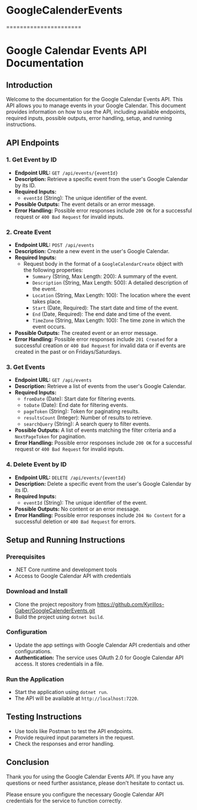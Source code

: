 # GoogleCalenderEvents
======================
# Google Calendar Events API Documentation

## Introduction

Welcome to the documentation for the Google Calendar Events API. This API allows you to manage events in your Google Calendar. This document provides information on how to use the API, including available endpoints, required inputs, possible outputs, error handling, setup, and running instructions.

## API Endpoints

### 1. Get Event by ID

- **Endpoint URL:** `GET /api/events/{eventId}`
- **Description:** Retrieve a specific event from the user's Google Calendar by its ID.
- **Required Inputs:**
  - `eventId` (String): The unique identifier of the event.
- **Possible Outputs:** The event details or an error message.
- **Error Handling:** Possible error responses include `200 OK` for a successful request or `400 Bad Request` for invalid inputs.

### 2. Create Event

- **Endpoint URL:** `POST /api/events`
- **Description:** Create a new event in the user's Google Calendar.
- **Required Inputs:**
  - Request body in the format of a `GoogleCalendarCreate` object with the following properties:
    - `Summary` (String, Max Length: 200): A summary of the event.
    - `Description` (String, Max Length: 500): A detailed description of the event.
    - `Location` (String, Max Length: 100): The location where the event takes place.
    - `Start` (Date, Required): The start date and time of the event.
    - `End` (Date, Required): The end date and time of the event.
    - `TimeZone` (String, Max Length: 100): The time zone in which the event occurs.
- **Possible Outputs:** The created event or an error message.
- **Error Handling:** Possible error responses include `201 Created` for a successful creation or `400 Bad Request` for invalid data or if events are created in the past or on Fridays/Saturdays.

### 3. Get Events

- **Endpoint URL:** `GET /api/events`
- **Description:** Retrieve a list of events from the user's Google Calendar.
- **Required Inputs:**
  - `fromDate` (Date): Start date for filtering events.
  - `toDate` (Date): End date for filtering events.
  - `pageToken` (String): Token for paginating results.
  - `resultsCount` (Integer): Number of results to retrieve.
  - `searchQuery` (String): A search query to filter events.
- **Possible Outputs:** A list of events matching the filter criteria and a `NextPageToken` for pagination.
- **Error Handling:** Possible error responses include `200 OK` for a successful request or `400 Bad Request` for invalid inputs.

### 4. Delete Event by ID

- **Endpoint URL:** `DELETE /api/events/{eventId}`
- **Description:** Delete a specific event from the user's Google Calendar by its ID.
- **Required Inputs:**
  - `eventId` (String): The unique identifier of the event.
- **Possible Outputs:** No content or an error message.
- **Error Handling:** Possible error responses include `204 No Content` for a successful deletion or `400 Bad Request` for errors.

## Setup and Running Instructions

### Prerequisites

- .NET Core runtime and development tools
- Access to Google Calendar API with credentials

### Download and Install

- Clone the project repository from https://github.com/Kyrillos-Gaber/GoogleCalenderEvents.git
- Build the project using `dotnet build`.

### Configuration

- Update the app settings with Google Calendar API credentials and other configurations.
- **Authentication:** The service uses OAuth 2.0 for Google Calendar API access. It stores credentials in a file.

### Run the Application

- Start the application using `dotnet run`.
- The API will be available at `http://localhost:7220`.

## Testing Instructions

- Use tools like Postman to test the API endpoints.
- Provide required input parameters in the request.
- Check the responses and error handling.

## Conclusion

Thank you for using the Google Calendar Events API. If you have any questions or need further assistance, please don't hesitate to contact us.

Please ensure you configure the necessary Google Calendar API credentials for the service to function correctly.

